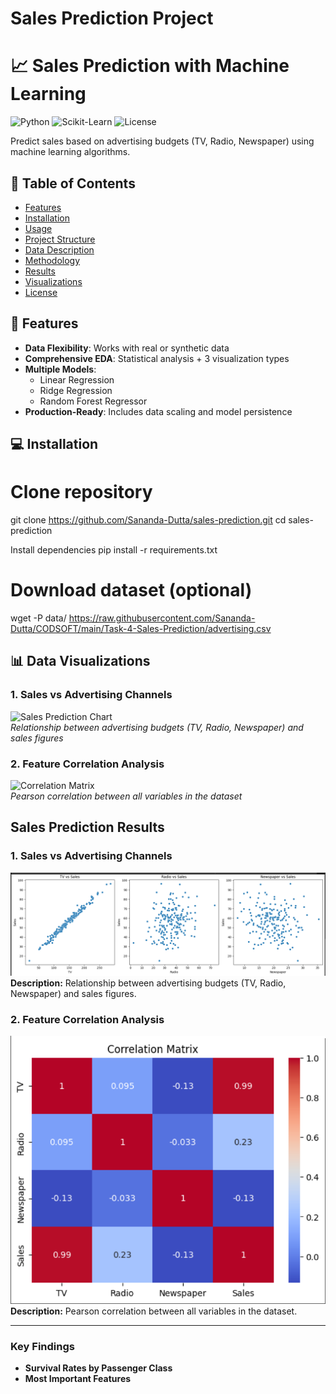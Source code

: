 # Sales Prediction Project

# 📈 Sales Prediction with Machine Learning

![Python](https://img.shields.io/badge/Python-3.8%2B-blue)
![Scikit-Learn](https://img.shields.io/badge/Scikit--Learn-1.3.0-orange)
![License](https://img.shields.io/badge/License-MIT-green)

Predict sales based on advertising budgets (TV, Radio, Newspaper) using machine learning algorithms.

## 📌 Table of Contents
- [Features](#-features)
- [Installation](#-installation)
- [Usage](#-usage)
- [Project Structure](#-project-structure)
- [Data Description](#-data-description)
- [Methodology](#-methodology)
- [Results](#-results)
- [Visualizations](#-visualizations)
- [License](#-license)

## 🌟 Features
- **Data Flexibility**: Works with real or synthetic data
- **Comprehensive EDA**: Statistical analysis + 3 visualization types
- **Multiple Models**: 
  - Linear Regression
  - Ridge Regression
  - Random Forest Regressor
- **Production-Ready**: Includes data scaling and model persistence

## 💻 Installation

# Clone repository
git clone https://github.com/Sananda-Dutta/sales-prediction.git
cd sales-prediction

Install dependencies
pip install -r requirements.txt

# Download dataset (optional)
wget -P data/ https://raw.githubusercontent.com/Sananda-Dutta/CODSOFT/main/Task-4-Sales-Prediction/advertising.csv

## 📊 Data Visualizations

### 1. Sales vs Advertising Channels
![Sales Prediction Chart](images/sales_chart.png)  
*Relationship between advertising budgets (TV, Radio, Newspaper) and sales figures*

### 2. Feature Correlation Analysis
![Correlation Matrix](images/correlation_matrix.png)  
*Pearson correlation between all variables in the dataset*

## Sales Prediction Results

### 1. Sales vs Advertising Channels  
![Sales Prediction Chart](sales_chart.png)  
**Description:** Relationship between advertising budgets (TV, Radio, Newspaper) and sales figures.  

### 2. Feature Correlation Analysis  
![Correlation Matrix](correlation_matrix.png)
**Description:** Pearson correlation between all variables in the dataset.  

---

### Key Findings  
- **Survival Rates by Passenger Class**  
- **Most Important Features**  
